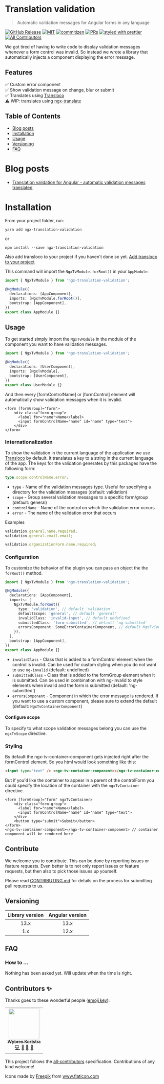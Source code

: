 # Translation validation

> Automatic validation messages for Angular forms in any language

[![GitHub Release](https://img.shields.io/github/v/release/riskchallenger/translation-validation?style=flat-square)](https://github.com/RiskChallenger/translation-validation/releases)
[![MIT](https://img.shields.io/packagist/l/doctrine/orm.svg?style=flat-square)](https://github.com/RiskChallenger/translation-validation/blob/main/LICENSE)
[![commitizen](https://img.shields.io/badge/commitizen-friendly-brightgreen.svg?style=flat-square)](https://commitizen.github.io/cz-cli/)
[![PRs](https://img.shields.io/badge/PRs-welcome-brightgreen.svg?style=flat-square)](https://github.com/RiskChallenger/translation-validation/blob/main/CONTRIBUTING.md)
[![styled with prettier](https://img.shields.io/badge/styled_with-prettier-ff69b4.svg?style=flat-square)](https://github.com/prettier/prettier)
[![All Contributors](https://img.shields.io/github/contributors/riskchallenger/translation-validation?color=orange&style=flat-square)](#contributors-)

We got tired of having to write code to display validation messages whenever a form control was invalid. So instead we wrote a library that automatically injects a component displaying the error message.

## Features

✅ Custom error component  
✅ Show validation message on change, blur or submit  
✅ Translates using [Transloco](https://ngneat.github.io/transloco/)  
⚠️ WIP: translates using [ngx-translate](https://github.com/ngx-translate/core)

## Table of Contents

- [Blog posts](#blog-posts)
- [Installation](#installation)
- [Usage](#usage)
- [Versioning](#versioning)
- [FAQ](#faq)

# Blog posts

- [Translation validation for Angular - automatic validation messages translated](https://dev.to/langstra/translation-validation-automatic-validation-messages-translated-17ng)

# Installation

From your project folder, run:

```shell
yarn add ngx-translation-validation
```

or

```shell
npm install --save ngx-translation-validation
```

Also add transloco to your project if you haven't done so yet. [Add transloco to your project](https://ngneat.github.io/transloco/docs/installation)

This command will import the `NgxTvModule.forRoot()` in your `AppModule`:

```ts
import { NgxTvModule } from 'ngx-translation-validation';

@NgModule({
  declarations: [AppComponent],
  imports: [NgxTvModule.forRoot()],
  bootstrap: [AppComponent],
})
export class AppModule {}
```

## Usage

To get started simply import the `NgxTvModule` in the module of the component you want to have validation messages.

```ts
import { NgxTvModule } from 'ngx-translation-validation';

@NgModule({
  declarations: [UserComponent],
  imports: [NgxTvModule],
  bootstrap: [UserComponent],
})
export class UserModule {}
```

And then every [formControlName] or [formControl] element will automatically show validation messages when it is invalid.

```angular2html
<form [formGroup]="form">
    <div class="form-group">
      <label for="name">Name</label>
      <input formControlName="name" id="name" type="text">
    </div>
</form>
```

### Internationalization

To show the validation in the current language of the application we use [Transloco](https://ngneat.github.io/transloco/) by default. It translates a key to a string in the current language of the app. The keys for the validation generates by this packages have the following form:

```ts
type.scope.controlName.error;
```

- `type` - Name of the validation messages type. Useful for specifying a directory for the validation messages (default: validation)
- `scope` - Group several validation messages to a specific form/group (default: general)
- `controlName` - Name of the control on which the validation error occurs
- `error` - The name of the validation error that occurs

Examples

```ts
validation.general.name.required;
validation.general.email.email;

validation.organizationForm.name.required;
```

### Configuration

To customize the behavior of the plugin you can pass an object the the `forRoot()` method.

```ts
import { NgxTvModule } from 'ngx-translation-validation';

@NgModule({
  declarations: [AppComponent],
  imports: [
    NgxTvModule.forRoot({
      type: 'validation', // default 'validation'
      defaultScope: 'general', // default 'general'
      invalidClass: 'invalid-input', // default undefined
      submittedClass: 'form-submitted', // default 'ng-submitted'
      errorsComponent: SomeErrorContainerComponent, // default NgxTvContainerComponent
    }),
  ],
  bootstrap: [AppComponent],
})
export class AppModule {}
```

- `invalidClass` - Class that is added to a formControl element when the control is invalid. Can be used for custom styling when you do not want to use `ng-invalid` (default: undefined)
- `submittedClass` - Class that is added to the formGroup element when it is submitted. Can be used in combination with ng-invalid to style elements when invalid and the form is submitted (default: 'ng-submitted')
- `errorsComponent` - Component in which the error message is rendered. If you want to use a custom component, please sure to extend the default (default: `NgxTvContainerComponent`)

#### Configure scope

To specify to what scope validation messages belong you can use the `ngxTvScope` directive.

### Styling

By default the ngx-tv-container-component gets injected right after the formControl element. So you html would look something like this:

```html
<input type="text" /> <ngx-tv-container-component></ngx-tv-container-component>
```

But if you'd like the container to appear in a parent of the controlForm you could specify the location of the container with the `ngxTvContainer` directive.

```angular2html
<form [formGroup]="form" ngxTvContainer>
    <div class="form-group">
      <label for="name">Name</label>
      <input formControlName="name" id="name" type="text">
    </div>
    <button type="submit">Submit</button>
</form>
<ngx-tv-container-component></ngx-tv-container-component> // container component will be rendered here
```

## Contribute

We welcome you to contribute. This can be done by reporting issues or feature requests. Even better is to not only report issues or feature requests, but then also to pick those issues up yourself.

Please read [CONTRIBUTING.md](./CONTRIBUTING.md) for details on the process for submitting pull requests to us.

## Versioning

| Library version | Angular version |
| :-------------: | :-------------: |
|      13.x       |      13.x       |
|       1.x       |      12.x       |

## FAQ

### How to ...

Nothing has been asked yet. Will update when the time is right.

## Contributors ✨

Thanks goes to these wonderful people ([emoji key](https://allcontributors.org/docs/en/emoji-key)):

<!-- ALL-CONTRIBUTORS-LIST:START - Do not remove or modify this section -->
<!-- prettier-ignore-start -->
<!-- markdownlint-disable -->
<table>
  <tr>
    <td align="center"><a href="https://riskchallenger.nl/"><img src="https://avatars.githubusercontent.com/u/1962982?v=4?s=100" width="100px;" alt=""/><br /><sub><b>Wybren Kortstra</b></sub></a><br /><a href="https://github.com/RiskChallenger/ngx-translation-validation/commits?author=Langstra" title="Code">💻</a> <a href="https://github.com/RiskChallenger/ngx-translation-validation/commits?author=Langstra" title="Documentation">📖</a> <a href="#ideas-Langstra" title="Ideas, Planning, & Feedback">🤔</a> <a href="#maintenance-Langstra" title="Maintenance">🚧</a></td>
  </tr>
</table>

<!-- markdownlint-restore -->
<!-- prettier-ignore-end -->

<!-- ALL-CONTRIBUTORS-LIST:END -->

This project follows the [all-contributors](https://github.com/all-contributors/all-contributors) specification. Contributions of any kind welcome!

<div>Icons made by <a href="http://www.freepik.com/" title="Freepik">Freepik</a> from <a href="https://www.flaticon.com/" title="Flaticon">www.flaticon.com</a></div>
